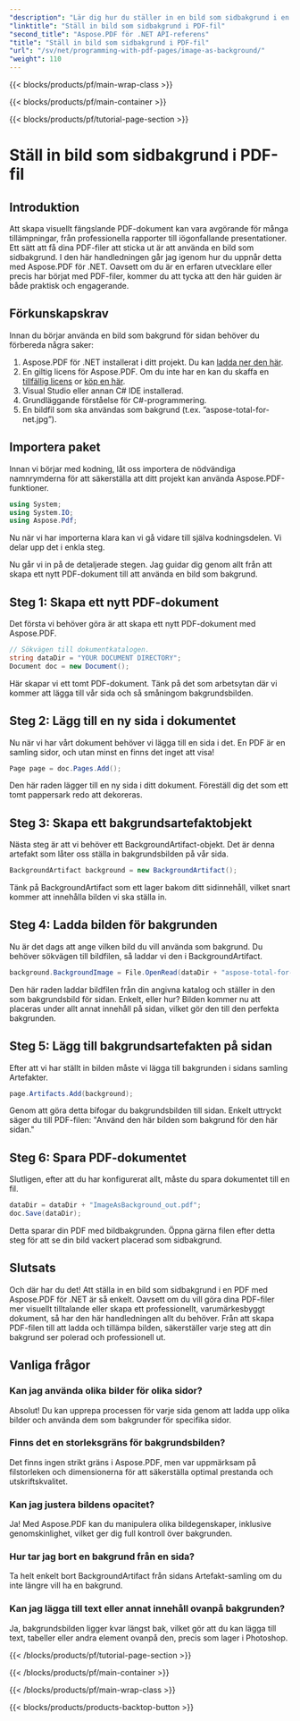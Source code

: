 ```yaml
---
"description": "Lär dig hur du ställer in en bild som sidbakgrund i en PDF med Aspose.PDF för .NET med den här steg-för-steg-guiden. Skapa professionella, visuellt tilltalande dokument."
"linktitle": "Ställ in bild som sidbakgrund i PDF-fil"
"second_title": "Aspose.PDF för .NET API-referens"
"title": "Ställ in bild som sidbakgrund i PDF-fil"
"url": "/sv/net/programming-with-pdf-pages/image-as-background/"
"weight": 110
---
```


{{< blocks/products/pf/main-wrap-class >}}

{{< blocks/products/pf/main-container >}}

{{< blocks/products/pf/tutorial-page-section >}}

# Ställ in bild som sidbakgrund i PDF-fil

## Introduktion

Att skapa visuellt fängslande PDF-dokument kan vara avgörande för många tillämpningar, från professionella rapporter till iögonfallande presentationer. Ett sätt att få dina PDF-filer att sticka ut är att använda en bild som sidbakgrund. I den här handledningen går jag igenom hur du uppnår detta med Aspose.PDF för .NET. Oavsett om du är en erfaren utvecklare eller precis har börjat med PDF-filer, kommer du att tycka att den här guiden är både praktisk och engagerande.

## Förkunskapskrav

Innan du börjar använda en bild som bakgrund för sidan behöver du förbereda några saker:

1. Aspose.PDF för .NET installerat i ditt projekt. Du kan [ladda ner den här](https://releases.aspose.com/pdf/net/).
2. En giltig licens för Aspose.PDF. Om du inte har en kan du skaffa en [tillfällig licens](https://purchase.aspose.com/tempellerary-license/) or [köp en här](https://purchase.aspose.com/buy).
3. Visual Studio eller annan C# IDE installerad.
4. Grundläggande förståelse för C#-programmering.
5. En bildfil som ska användas som bakgrund (t.ex. ”aspose-total-for-net.jpg”).

## Importera paket

Innan vi börjar med kodning, låt oss importera de nödvändiga namnrymderna för att säkerställa att ditt projekt kan använda Aspose.PDF-funktioner.

```csharp
using System;
using System.IO;
using Aspose.Pdf;
```

Nu när vi har importerna klara kan vi gå vidare till själva kodningsdelen. Vi delar upp det i enkla steg.

Nu går vi in på de detaljerade stegen. Jag guidar dig genom allt från att skapa ett nytt PDF-dokument till att använda en bild som bakgrund.

## Steg 1: Skapa ett nytt PDF-dokument

Det första vi behöver göra är att skapa ett nytt PDF-dokument med Aspose.PDF.

```csharp
// Sökvägen till dokumentkatalogen.
string dataDir = "YOUR DOCUMENT DIRECTORY";
Document doc = new Document();
```

Här skapar vi ett tomt PDF-dokument. Tänk på det som arbetsytan där vi kommer att lägga till vår sida och så småningom bakgrundsbilden.

## Steg 2: Lägg till en ny sida i dokumentet

Nu när vi har vårt dokument behöver vi lägga till en sida i det. En PDF är en samling sidor, och utan minst en finns det inget att visa!

```csharp
Page page = doc.Pages.Add();
```

Den här raden lägger till en ny sida i ditt dokument. Föreställ dig det som ett tomt pappersark redo att dekoreras.

## Steg 3: Skapa ett bakgrundsartefaktobjekt

Nästa steg är att vi behöver ett BackgroundArtifact-objekt. Det är denna artefakt som låter oss ställa in bakgrundsbilden på vår sida.

```csharp
BackgroundArtifact background = new BackgroundArtifact();
```

Tänk på BackgroundArtifact som ett lager bakom ditt sidinnehåll, vilket snart kommer att innehålla bilden vi ska ställa in.

## Steg 4: Ladda bilden för bakgrunden

Nu är det dags att ange vilken bild du vill använda som bakgrund. Du behöver sökvägen till bildfilen, så laddar vi den i BackgroundArtifact.

```csharp
background.BackgroundImage = File.OpenRead(dataDir + "aspose-total-for-net.jpg");
```

Den här raden laddar bildfilen från din angivna katalog och ställer in den som bakgrundsbild för sidan. Enkelt, eller hur? Bilden kommer nu att placeras under allt annat innehåll på sidan, vilket gör den till den perfekta bakgrunden.

## Steg 5: Lägg till bakgrundsartefakten på sidan

Efter att vi har ställt in bilden måste vi lägga till bakgrunden i sidans samling Artefakter.

```csharp
page.Artifacts.Add(background);
```

Genom att göra detta bifogar du bakgrundsbilden till sidan. Enkelt uttryckt säger du till PDF-filen: "Använd den här bilden som bakgrund för den här sidan."

## Steg 6: Spara PDF-dokumentet

Slutligen, efter att du har konfigurerat allt, måste du spara dokumentet till en fil.

```csharp
dataDir = dataDir + "ImageAsBackground_out.pdf";
doc.Save(dataDir);
```

Detta sparar din PDF med bildbakgrunden. Öppna gärna filen efter detta steg för att se din bild vackert placerad som sidbakgrund.

## Slutsats

Och där har du det! Att ställa in en bild som sidbakgrund i en PDF med Aspose.PDF för .NET är så enkelt. Oavsett om du vill göra dina PDF-filer mer visuellt tilltalande eller skapa ett professionellt, varumärkesbyggt dokument, så har den här handledningen allt du behöver. Från att skapa PDF-filen till att ladda och tillämpa bilden, säkerställer varje steg att din bakgrund ser polerad och professionell ut.

## Vanliga frågor

### Kan jag använda olika bilder för olika sidor?
Absolut! Du kan upprepa processen för varje sida genom att ladda upp olika bilder och använda dem som bakgrunder för specifika sidor.

### Finns det en storleksgräns för bakgrundsbilden?
Det finns ingen strikt gräns i Aspose.PDF, men var uppmärksam på filstorleken och dimensionerna för att säkerställa optimal prestanda och utskriftskvalitet.

### Kan jag justera bildens opacitet?
Ja! Med Aspose.PDF kan du manipulera olika bildegenskaper, inklusive genomskinlighet, vilket ger dig full kontroll över bakgrunden.

### Hur tar jag bort en bakgrund från en sida?
Ta helt enkelt bort BackgroundArtifact från sidans Artefakt-samling om du inte längre vill ha en bakgrund.

### Kan jag lägga till text eller annat innehåll ovanpå bakgrunden?
Ja, bakgrundsbilden ligger kvar längst bak, vilket gör att du kan lägga till text, tabeller eller andra element ovanpå den, precis som lager i Photoshop.

{{< /blocks/products/pf/tutorial-page-section >}}

{{< /blocks/products/pf/main-container >}}

{{< /blocks/products/pf/main-wrap-class >}}

{{< blocks/products/products-backtop-button >}}